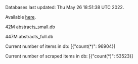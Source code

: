 Databases last updated: Thu May 26 18:51:38 UTC 2022. 

Available [here](https://github.com/cbeauhilton/ash-db/releases).


42M	abstracts_small.db

447M	abstracts_full.db

Current number of items in db:
[{"count(*)": 96904}]

Current number of scraped items in db:
[{"count(*)": 53523}]
